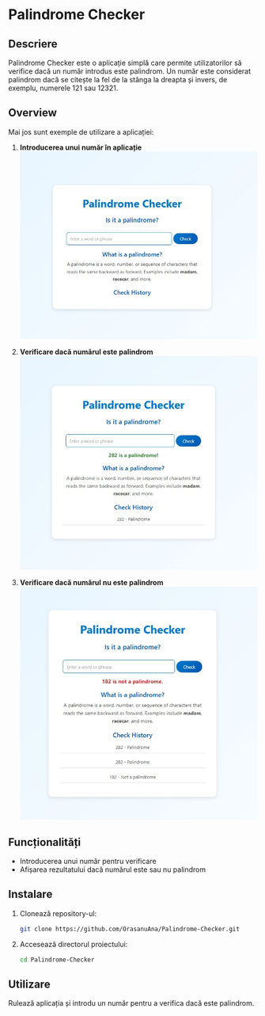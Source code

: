 # Palindrome Checker

## Descriere

Palindrome Checker este o aplicație simplă care permite utilizatorilor să verifice dacă un număr introdus este palindrom. Un număr este considerat palindrom dacă se citește la fel de la stânga la dreapta și invers, de exemplu, numerele 121 sau 12321.

## Overview

Mai jos sunt exemple de utilizare a aplicației:

1. **Introducerea unui număr în aplicație**  
   ![Introducerea unui palindrom](https://github.com/OrasanuAna/Palindrome-Checker/blob/master/palindrome%20pictures/Palindrome%20Checker.jpg)

2. **Verificare dacă numărul este palindrom**  
   ![Număr corect palindrom](https://github.com/OrasanuAna/Palindrome-Checker/blob/master/palindrome%20pictures/Correct%20palindrome.jpg)

3. **Verificare dacă numărul nu este palindrom**  
   ![Număr incorect palindrom](https://github.com/OrasanuAna/Palindrome-Checker/blob/master/palindrome%20pictures/Incorrect%20palindrome.jpg)

## Funcționalități

- Introducerea unui număr pentru verificare
- Afișarea rezultatului dacă numărul este sau nu palindrom

## Instalare

1. Clonează repository-ul:
   ```bash
   git clone https://github.com/OrasanuAna/Palindrome-Checker.git
   ```
2. Accesează directorul proiectului:
   ```bash
   cd Palindrome-Checker
   ```

## Utilizare

Rulează aplicația și introdu un număr pentru a verifica dacă este palindrom.
